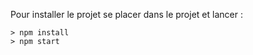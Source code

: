 
Pour installer le projet se placer dans le projet et lancer : 

```
> npm install
> npm start
```

